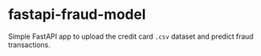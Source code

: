 # fastapi-fraud-model
Simple FastAPI app to upload the credit card `.csv` dataset and predict fraud transactions.
